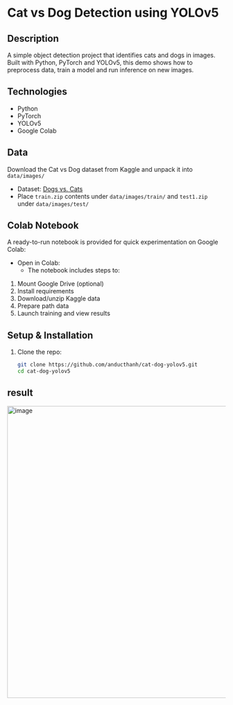 # Cat vs Dog Detection using YOLOv5

## Description
A simple object detection project that identifies cats and dogs in images. Built with Python, PyTorch and YOLOv5, this demo shows how to preprocess data, train a model and run inference on new images.

## Technologies
- Python  
- PyTorch  
- YOLOv5  
- Google Colab  

## Data
Download the Cat vs Dog dataset from Kaggle and unpack it into `data/images/`  
- Dataset: [Dogs vs. Cats](https://www.kaggle.com/c/dogs-vs-cats/data)  
- Place `train.zip` contents under `data/images/train/` and `test1.zip` under `data/images/test/`
## Colab Notebook
A ready-to-run notebook is provided for quick experimentation on Google Colab:  
- Open in Colab:
  - The notebook includes steps to:  
1. Mount Google Drive (optional)  
2. Install requirements  
3. Download/unzip Kaggle data  
4. Prepare path data  
5. Launch training and view results  


## Setup & Installation
1. Clone the repo:  
   ```bash
   git clone https://github.com/anducthanh/cat-dog-yolov5.git
   cd cat-dog-yolov5
## result
<img width="1150" height="672" alt="image" src="https://github.com/user-attachments/assets/9f6c4d65-9adc-4a7d-bb1b-dab0a3b993ca" />
